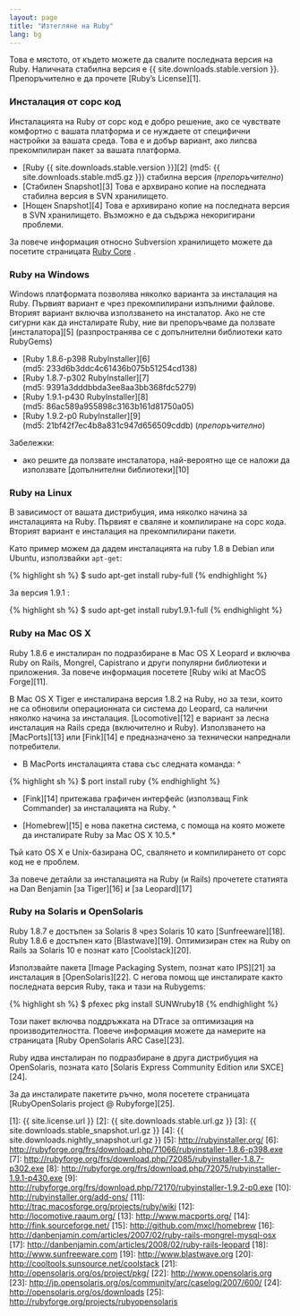 ```yaml
---
layout: page
title: "Изтегляне на Ruby"
lang: bg
---
```


Това е мястото, от където можете да свалите последната версия на Ruby.
Наличната стабилна версия е {{ site.downloads.stable.version }}.
Препоръчително е да прочете [Ruby’s License][1].

### Инсталация от сорс код

Инсталацията на Ruby от сорс код е добро решение, ако се чувствате
комфортно с вашата платформа и се нуждаете от специфични настройки за
вашата среда. Това е и добър вариант, ако липсва прекомпилиран пакет за
вашата платформа.

* [Ruby {{ site.downloads.stable.version }}][2]
  (md5:&nbsp;{{ site.downloads.stable.md5.gz }})
  стабилна версия (*препоръчително*)
* [Стабилен Snapshot][3]
  Това е архвирано копие на последната стабилна версия в SVN хранилището.
* [Нощен Snapshot][4]
  Това е архивирано копие на последната версия в SVN хранилището.
  Възможно е да съдържа некоригирани проблеми.

За повече информация относно Subversion хранилището можете да посетите
страницата [Ruby Core](/bg/community/ruby-core/) .

### Ruby на Windows

Windows платформата позволява няколко варианта за инсталация на Ruby.
Първият вариант е чрез прекомпилирани изпълними файлове. Вторият вариант
включва използването на инсталатор. Ако не сте сигурни как да
инсталирате Ruby, ние ви препоръчваме да ползвате [инсталатора][5]
(разпространява се с допълнителни библиотеки като RubyGems)

* [Ruby 1.8.6-p398 RubyInstaller][6]
  (md5:&nbsp;233d6b3ddc4c61436b075b51254cd138)
* [Ruby 1.8.7-p302 RubyInstaller][7]
  (md5:&nbsp;9391a3dddbbda3ee8aa3bb368fdc5279)
* [Ruby 1.9.1-p430 RubyInstaller][8]
  (md5:&nbsp;86ac589a955898c3163b161d81750a05)
* [Ruby 1.9.2-p0 RubyInstaller][9]
  (md5:&nbsp;21bf42f7ec4b8a831c947d656509cddb) (*препоръчително*)

Забележки:

* ако решите да ползвате инсталатора, най-вероятно ще се наложи да
  използвате [допълнителни библиотеки][10]

### Ruby на Linux

В зависимост от вашата дистрибуция, има няколко начина за инсталацията
на Ruby. Първият е сваляне и компилиране на сорс кода. Вторият вариант е
инсталация на прекомпилирани пакети.

Като пример можем да дадем инсталацията на ruby 1.8 в Debian или Ubuntu,
използвайки `apt-get`\:

{% highlight sh %}
$ sudo apt-get install ruby-full
{% endhighlight %}

 За версия 1.9.1 :

{% highlight sh %}
$ sudo apt-get install ruby1.9.1-full
{% endhighlight %}

### Ruby на Mac OS X

Ruby 1.8.6 е инсталиран по подразбиране в Mac OS X Leopard и включва
Ruby on Rails, Mongrel, Capistrano и други популярни библиотеки и
приложения. За повече информация посетете [Ruby wiki at MacOS
Forge][11].

В Mac OS X Tiger е инсталирана версия 1.8.2 на Ruby, но за тези, които
не са обновили операционната си система до Leopard, са налични няколко
начина за инсталация. [Locomotive][12] е вариант за лесна инсталация на
Rails среда (включително и Ruby). Използването на [MacPorts][13] или
[Fink][14] е предназначено за технически напреднали потребители.

* В MacPorts инсталацията става със следната команда:
^

{% highlight sh %}
$ port install ruby
{% endhighlight %}

* [Fink][14] притежава графичен интерфейс (използващ Fink Commander) за
  инсталацията на Ruby.
^

* [Homebrew][15] е нова пакетна система, с помоща на която можете да
  инсталирате Ruby за Mac OS X 10.5.\*

Тъй като OS X е Unix-базирана ОС, свалянето и компилирането от сорс код
не е проблем.

За повече детайли за инсталацията на Ruby (и Rails) прочетете статията
на Dan Benjamin [за Tiger][16] и [за Leopard][17]

### Ruby на Solaris и OpenSolaris

Ruby 1.8.7 е достъпен за Solaris 8 чрез Solaris 10 като
[Sunfreeware][18]. Ruby 1.8.6 e достъпен като [Blastwave][19].
Оптимизиран стек на Ruby on Rails за Solaris 10 е познат като
[Coolstack][20].

Използвайте пакета [Image Packaging System, познат като IPS][21] за
инсталация в [OpenSolaris][22]. С негова помощ ще инсталирате както
последната версия Ruby, така и тази на Rubygems:

{% highlight sh %}
$ pfexec pkg install SUNWruby18
{% endhighlight %}

Този пакет включва поддръжката на DTrace за оптимизация на
производителността. Повече информация можете да намерите на страницата
[Ruby OpenSolaris ARC Case][23].

Ruby идва инсталиран по подразбиране в друга дистрибуция на OpenSolaris,
позната като [Solaris Express Community Edition или SXCE][24].

За да инсталирате пакетите ръчно, моля посетете страницата
[RubyOpenSolaris project @ Rubyforge][25].



[1]: {{ site.license.url }}
[2]: {{ site.downloads.stable.url.gz }}
[3]: {{ site.downloads.stable_snapshot.url.gz }}
[4]: {{ site.downloads.nightly_snapshot.url.gz }}
[5]: http://rubyinstaller.org/
[6]: http://rubyforge.org/frs/download.php/71066/rubyinstaller-1.8.6-p398.exe
[7]: http://rubyforge.org/frs/download.php/72085/rubyinstaller-1.8.7-p302.exe
[8]: http://rubyforge.org/frs/download.php/72075/rubyinstaller-1.9.1-p430.exe
[9]: http://rubyforge.org/frs/download.php/72170/rubyinstaller-1.9.2-p0.exe
[10]: http://rubyinstaller.org/add-ons/
[11]: http://trac.macosforge.org/projects/ruby/wiki
[12]: http://locomotive.raaum.org/
[13]: http://www.macports.org/
[14]: http://fink.sourceforge.net/
[15]: http://github.com/mxcl/homebrew
[16]: http://danbenjamin.com/articles/2007/02/ruby-rails-mongrel-mysql-osx
[17]: http://danbenjamin.com/articles/2008/02/ruby-rails-leopard
[18]: http://www.sunfreeware.com
[19]: http://www.blastwave.org
[20]: http://cooltools.sunsource.net/coolstack
[21]: http://opensolaris.org/os/project/pkg/
[22]: http://www.opensolaris.org
[23]: http://jp.opensolaris.org/os/community/arc/caselog/2007/600/
[24]: http://opensolaris.org/os/downloads
[25]: http://rubyforge.org/projects/rubyopensolaris
